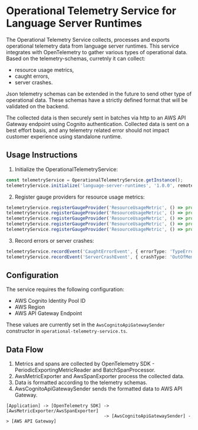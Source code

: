 # Operational Telemetry Service for Language Server Runtimes

The Operational Telemetry Service collects, processes and exports operational telemetry data from language server runtimes. This service integrates with OpenTelemetry to gather various types of operational data. Based on the telemetry-schemas, curretnly it can collect:
* resource usage metrics, 
* caught errors, 
* server crashes.

Json telemetry schemas can be extended in the future to send other type of operational data. These schemas have a strictly defined format that will be validated on the backend.

The collected data is then securely sent in batches via http to an AWS API Gateway endpoint using Cognito authentication. Collected data is sent on a best effort basis, and any telemetry related error should not impact customer experience using standalone runtime.

## Usage Instructions

1. Initialize the OperationalTelemetryService:

```typescript
const telemetryService = OperationalTelemetryService.getInstance();
telemetryService.initialize('language-server-runtimes', '1.0.0', remoteConsole);
```

2. Register gauge providers for resource usage metrics:

```typescript
telemetryService.registerGaugeProvider('ResourceUsageMetric', () => process.cpuUsage().user, {type: 'userCpuUsage'});
telemetryService.registerGaugeProvider('ResourceUsageMetric', () => process.cpuUsage().system, {type: 'systemCpuUsage'});
telemetryService.registerGaugeProvider('ResourceUsageMetric', () => process.memoryUsage().heapUsed, {type: 'heapUsed'});
telemetryService.registerGaugeProvider('ResourceUsageMetric', () => process.memoryUsage().heapTotal, {type: 'heapTotal'});
telemetryService.registerGaugeProvider('ResourceUsageMetric', () => process.memoryUsage().rss, {type: 'rss'});
```

3. Record errors or server crashes:

```typescript
telemetryService.recordEvent('CaughtErrorEvent', { errorType: 'TypeError' });
telemetryService.recordEvent('ServerCrashEvent', { crashType: 'OutOfMemory' });
```

## Configuration

The service requires the following configuration:

- AWS Cognito Identity Pool ID
- AWS Region
- AWS API Gateway Endpoint

These values are currently set in the `AwsCognitoApiGatewaySender` constructor in `operational-telemetry-service.ts`.

## Data Flow

1. Metrics and spans are collected by OpenTelemetry SDK - PeriodicExportingMetricReader and BatchSpanProcessor.
2. AwsMetricExporter and AwsSpanExporter process the collected data.
3. Data is formatted according to the telemetry schemas.
4. AwsCognitoApiGatewaySender sends the formatted data to AWS API Gateway.

```
[Application] -> [OpenTelemetry SDK] -> [AwsMetricExporter/AwsSpanExporter]
                                     -> [AwsCognitoApiGatewaySender] -> [AWS API Gateway]
```
